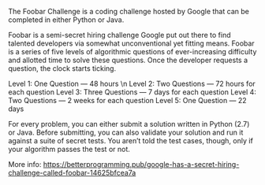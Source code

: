 The Foobar Challenge is a coding challenge hosted by Google that can be completed in either Python or Java.

Foobar is a semi-secret hiring challenge Google put out there to find talented developers via somewhat unconventional yet fitting means. 
Foobar is a series of five levels of algorithmic questions of ever-increasing difficulty and allotted time to solve these questions. 
Once the developer requests a question, the clock starts ticking.

Level 1: One Question — 48 hours \n
Level 2: Two Questions — 72 hours for each question
Level 3: Three Questions — 7 days for each question
Level 4: Two Questions — 2 weeks for each question
Level 5: One Question — 22 days

For every problem, you can either submit a solution written in Python (2.7) or Java.
Before submitting, you can also validate your solution and run it against a suite of secret tests. 
You aren’t told the test cases, though, only if your algorithm passes the test or not.

More info: https://betterprogramming.pub/google-has-a-secret-hiring-challenge-called-foobar-14625bfcea7a
